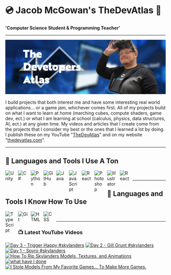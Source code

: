 # 💿 Jacob McGowan's TheDevAtlas 💽

**'Computer Science Student & Programming Teacher'**

---

!["Banner"](/photos/banner.png)

I build projects that both interest me and have some interesting real world applications... or a game jam, whichever comes first. All of my projects build on what I want to learn at home (marching cubes, compute shaders, game dev, ect.) or what I am learning at school (calculus, physics, data structures, AI, ect.) at any given time. My videos and articles that I create come from the projects that I consider my best or the ones that I learned a lot by doing. I publish these on my YouTube "[TheDevAtlas](https://www.youtube.com/@thedevatlas)" and on my website "[thedevatlas.com](https://www.thedevatlas.com/)".

---

## 💾 Languages and Tools I Use A Ton

<img align="left" alt="Unity" width="30px" style="padding-right:10px;" src="https://cdn.jsdelivr.net/gh/devicons/devicon@latest/icons/unity/unity-original.svg" />
<img align="left" alt="C#" width="30px" style="padding-right:10px;" src="https://cdn.jsdelivr.net/gh/devicons/devicon@latest/icons/csharp/csharp-original.svg" />
<img align="left" alt="Python" width="30px" style="padding-right:10px;" src="https://cdn.jsdelivr.net/gh/devicons/devicon@latest/icons/python/python-original.svg" />
<img align="left" alt="GitHub" width="30px" style="padding-right:10px;" src="https://cdn.jsdelivr.net/gh/devicons/devicon/icons/github/github-original.svg" />
<img align="left" alt="Java" width="30px" style="padding-right:10px;" src="https://cdn.jsdelivr.net/gh/devicons/devicon/icons/java/java-original.svg"/>
<img align="left" alt="JavaScript" width="30px" style="padding-right:10px;" src="https://cdn.jsdelivr.net/gh/devicons/devicon/icons/javascript/javascript-plain.svg" />
<img align="left" alt="React" width="30px" style="padding-right:10px;" src="https://cdn.jsdelivr.net/gh/devicons/devicon/icons/react/react-original.svg" />
<img align="left" alt="Photoshop" width="30px" style="padding-right:10px;" src="https://cdn.jsdelivr.net/gh/devicons/devicon@latest/icons/photoshop/photoshop-original.svg" />
<img align="left" alt="Illustrator" width="30px" style="padding-right:10px;" src="https://cdn.jsdelivr.net/gh/devicons/devicon@latest/icons/illustrator/illustrator-plain.svg" />
<img align="left" alt="React" width="30px" style="padding-right:10px;" src="https://cdn.jsdelivr.net/gh/devicons/devicon@latest/icons/premierepro/premierepro-original.svg" />

<br />

---

## 🧠 Languages and Tools I Know How To Use

<img align="left" alt="TypeScript" width="30px" style="padding-right:10px;" src="https://cdn.jsdelivr.net/gh/devicons/devicon/icons/typescript/typescript-plain.svg" />
<img align="left" alt="Git" width="30px" style="padding-right:10px;" src="https://cdn.jsdelivr.net/gh/devicons/devicon/icons/git/git-original.svg" />
<img align="left" alt="HTML" width="30px" style="padding-right:10px;" src="https://cdn.jsdelivr.net/gh/devicons/devicon/icons/html5/html5-plain.svg" />
<img align="left" alt="CSS" width="30px" style="padding-right:10px;" src="https://cdn.jsdelivr.net/gh/devicons/devicon/icons/css3/css3-plain.svg" />

<br />

---

### 📺 Latest YouTube Videos

<!-- BEGIN YOUTUBE-CARDS -->
[![Day 3 - Trigger Happy #skylanders](https://ytcards.demolab.com/?id=Hf-w3SFjmbk&title=Day+3+-+Trigger+Happy+%23skylanders&lang=en&timestamp=1724126410&background_color=%230d1117&title_color=%23ffffff&stats_color=%23dedede&max_title_lines=1&width=250&border_radius=5 "Day 3 - Trigger Happy #skylanders")](https://www.youtube.com/watch?v=Hf-w3SFjmbk)
[![Day 2 - Gill Grunt #skylanders](https://ytcards.demolab.com/?id=d_4ChAHJL9o&title=Day+2+-+Gill+Grunt+%23skylanders&lang=en&timestamp=1724040026&background_color=%230d1117&title_color=%23ffffff&stats_color=%23dedede&max_title_lines=1&width=250&border_radius=5 "Day 2 - Gill Grunt #skylanders")](https://www.youtube.com/watch?v=d_4ChAHJL9o)
[![Day 1 - Spyro #skylanders](https://ytcards.demolab.com/?id=WvIf1spyXjk&title=Day+1+-+Spyro+%23skylanders&lang=en&timestamp=1724018071&background_color=%230d1117&title_color=%23ffffff&stats_color=%23dedede&max_title_lines=1&width=250&border_radius=5 "Day 1 - Spyro #skylanders")](https://www.youtube.com/watch?v=WvIf1spyXjk)
[![How To Rip Skylanders Models, Textures, and Animations](https://ytcards.demolab.com/?id=fKfDGUcqj2Y&title=How+To+Rip+Skylanders+Models%2C+Textures%2C+and+Animations&lang=en&timestamp=1723738857&background_color=%230d1117&title_color=%23ffffff&stats_color=%23dedede&max_title_lines=1&width=250&border_radius=5 "How To Rip Skylanders Models, Textures, and Animations")](https://www.youtube.com/watch?v=fKfDGUcqj2Y)
[![what have I done](https://ytcards.demolab.com/?id=kzd-hDIr4Mg&title=what+have+I+done&lang=en&timestamp=1723609227&background_color=%230d1117&title_color=%23ffffff&stats_color=%23dedede&max_title_lines=1&width=250&border_radius=5 "what have I done")](https://www.youtube.com/watch?v=kzd-hDIr4Mg)
[![I Stole Models From My Favorite Games... To Make More Games.](https://ytcards.demolab.com/?id=4R3RUPH0MdY&title=I+Stole+Models+From+My+Favorite+Games...+To+Make+More+Games.&lang=en&timestamp=1723298805&background_color=%230d1117&title_color=%23ffffff&stats_color=%23dedede&max_title_lines=1&width=250&border_radius=5 "I Stole Models From My Favorite Games... To Make More Games.")](https://www.youtube.com/watch?v=4R3RUPH0MdY)
<!-- END YOUTUBE-CARDS -->
#
